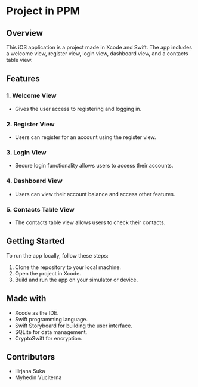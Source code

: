 # Project in PPM

## Overview

This iOS application is a project made in Xcode and Swift. The app includes a welcome view, register view, login view, dashboard view, and a contacts table view.

## Features

### 1. Welcome View
   - Gives the user access to registering and logging in.

### 2. Register View
   - Users can register for an account using the register view.

### 3. Login View
   - Secure login functionality allows users to access their accounts.

### 4. Dashboard View
   - Users can view their account balance and access other features.

### 5. Contacts Table View
   - The contacts table view allows users to check their contacts.

## Getting Started

To run the app locally, follow these steps:

1. Clone the repository to your local machine.
2. Open the project in Xcode.
3. Build and run the app on your simulator or device.

## Made with

- Xcode as the IDE.
- Swift programming language.
- Swift Storyboard for building the user interface.
- SQLite for data management.
- CryptoSwift for encryption.

## Contributors

- Ilirjana Suka
- Myhedin Vuciterna
